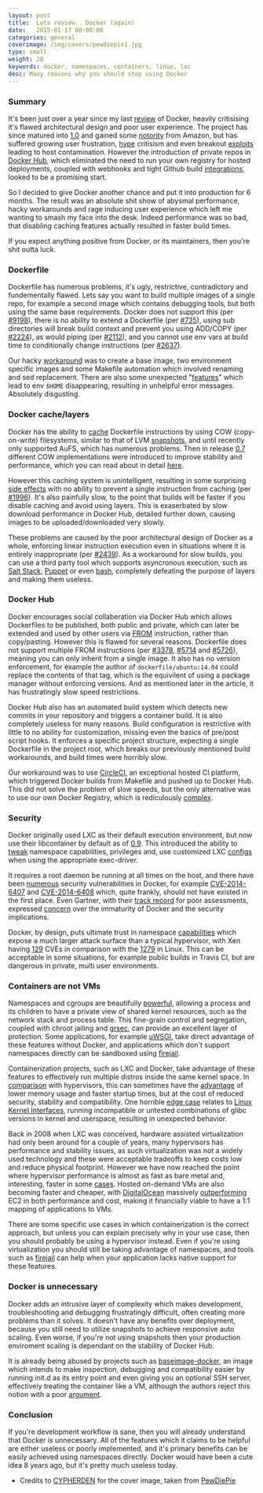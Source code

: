 ```yaml
---
layout: post
title:  Lets review.. Docker (again)
date:   2015-01-17 00:00:00
categories: general
coverimage: /img/covers/pewdiepie1.jpg
type: small
weight: 20
keywords: docker, namespaces, containers, linux, lxc
desc: Many reasons why you should stop using Docker
---
```


### Summary

It's been just over a year since my last [review][55] of Docker, heavily critisising it's flawed architectural design and poor user experience. The project has since matured into [1.0][1] and gained some [notority][4] from Amazon, but has suffered growing user frustration, [hype][3] critisism and even breakout [exploits][1] leading to host contamination. However the introduction of private repos in [Docker Hub][5], which eliminated the need to run your own registry for hosted deployments, coupled with webhooks and tight Github build [integrations][6], looked to be a promising start.

So I decided to give Docker another chance and put it into production for 6 months. The result was an absolute shit show of abysmal performance, hacky workarounds and rage inducing user experience which left me wanting to smash my face into the desk. Indeed performance was so bad, that disabling caching features actually resulted in faster build times. 

If you expect anything positive from Docker, or its maintainers, then you're shit outta luck.


### Dockerfile

Dockerfile has numerous problems, it's ugly, restrictive, contradictory and fundementally flawed. Lets say you want to build multiple images of a single repo, for example a second image which contains debugging tools, but both using the same base requirements. Docker does not support this (per [#9198][8]), there is no ability to extend a Dockerfile (per [#735][7]), using sub directories will break build context and prevent you using ADD/COPY (per [#2224][9]), as would piping (per [#2112][10]), and you cannot use env vars at build time to conditionally change instructions (per [#2637][11]).

Our hacky [workaround][53] was to create a base image, two environment specific images and some Makefile automation which involved renaming and sed replacement. There are also some unexpected "[features][54]" which lead to env `$HOME` disappearing, resulting in unhelpful error messages. Absolutely disgusting.


### Docker cache/layers

Docker has the ability to [cache][12] Dockerfile instructions by using COW (copy-on-write) filesystems, similar to that of LVM [snapshots][50], and until recently only supported AuFS, which has numerous problems. Then in release [0.7][13] different COW implementations were introduced to improve stability and performance, which you can read about in detail [here][14].

However this caching system is unintelligent, resulting in some surprising [side effects][15] with no ability to prevent a single instruction from caching (per [#1996][16]). It's also painfully slow, to the point that builds will be faster if you disable caching and avoid using layers. This is exaserbated by slow download performance in Docker Hub, detailed further down, causing images to be uploaded/downloaded very slowly. 

These problems are caused by the poor architectural design of Docker as a whole, enforcing linear instruction execution even in situations where it is entirely inappropriate (per [#2439][17]). As a workaround for slow builds, you can use a third party tool which supports asyncronous execution, such as [Salt Stack][18], [Puppet][19] or even [bash][20], completely defeating the purpose of layers and making them useless.


### Docker Hub

Docker encourages social collaberation via Docker Hub which allows Dockerfiles to be published, both public and private, which can later be extended and used by other users via [FROM][24] instruction, rather than copy/pasting. However this is flawed for several reasons. Dockerfile does not support multiple FROM instructions (per [#3378][21], [#5714][22] and [#5726][23]), meaning you can only inherit from a single image. It also has no version enforcement, for example the author of `dockerfile/ubuntu:14.04` could replace the contents of that tag, which is the equivilent of using a package manager without enforcing versions. And as mentioned later in the article, it has frustratingly slow speed restrictions.

Docker Hub also has an automated build system which detects new commits in your repository and triggers a container build. It is also completely useless for many reasons. Build configuration is restrictive with little to no ability for customization, missing even the basics of pre/post script hooks. It enforces a specific project structure, expecting a single Dockerfile in the project root, which breaks our previously mentioned build workarounds, and build times were horribly slow.

Our workaround was to use [CircleCI][25], an exceptional hosted CI platform, which triggered Docker builds from Makefile and pushed up to Docker Hub. This did not solve the problem of slow speeds, but the only alternative was to use our own Docker Registry, which is rediculously [complex][26].


### Security

Docker originally used LXC as their default execution environment, but now use their libcontainer by default as of [0.9][35]. This introduced the ability to [tweak][27] namespace capabilities, privileges and, use customized LXC [configs][28] when using the appropriate exec-driver.

It requires a root daemon be running at all times on the host, and there have been [numerous][30] security vulnerabilities in Docker, for example [CVE-2014-6407][31] and [CVE-2014-6408][32] which, quite frankly, should not have existed in the first place. Even Gartner, with their [track record][33] for poor assessments, expressed [concern][34] over the immaturity of Docker and the security implications.

Docker, by design, puts ultimate trust in namespace [capabilities][29] which expose a much larger attack surface than a typical hypervisor, with Xen having [129][36] CVEs in comparison with the [1279][37] in Linux. This can be acceptable in some situations, for example public builds in Travis CI, but are dangerous in private, multi user environments.


### Containers are not VMs

Namespaces and cgroups are beautifully [powerful][49], allowing a process and its children to have a private view of shared kernel resources, such as the network stack and process table. This fine-grain control and segregation, coupled with chroot jailing and [grsec][39], can provide an excellent layer of protection. Some applications, for example [uWSGI][38], take direct advantage of these features without Docker, and applications which don't support namespaces directly can be sandboxed using [firejail][48].

Containerization projects, such as LXC and Docker, take advantage of these features to effectively run multiple distros inside the same kernel space. In [comparison][46] with hypervisors, this can sometimes have the [advantage][45] of lower memory usage and faster startup times, but at the cost of reduced security, stability and compatibility. One horrible [edge case][42] relates to [Linux Kernel Interfaces][41], running incompatible or untested combinations of glibc versions in kernel and userspace, resulting in unexpected behavior.

Back in 2008 when LXC was conceived, hardware assisted virtualization had only been around for a couple of years, many hypervisors has performance and stability issues, as such virtualization was not a widely used technology and these were acceptable tradeoffs to keep costs low and reduce physical footprint. However we have now reached the point where hypervisor performance is almost as fast as bare metal and, interesting, faster in some [cases][43]. Hosted on-demand VMs are also becoming faster and cheaper, with [DigitalOcean][44] massively [outperforming][51] EC2 in both performance and cost, making it financially viable to have a 1:1 mapping of applications to VMs.

There are some specific use cases in which containerization is the correct approach, but unless you can explain precisely why in your use case, then you should probably be using a hypervisor instead. Even if you're using virtualization you should still be taking advantage of namespaces, and tools such as [firejail][47] can help when your application lacks native support for these features.

### Docker is unnecessary

Docker adds an intrusive layer of complexity which makes development, troubleshooting and debugging frustratingly difficult, often creating more problems than it solves. It doesn't have any benefits over deployment, because you still need to utilize snapshots to achieve responsive auto scaling. Even worse, if you're not using snapshots then your production enviroment scaling is dependant on the stability of Docker Hub. 

It is already being abused by projects such as [baseimage-docker](https://github.com/phusion/baseimage-docker), an image which intends to make inspection, debugging and compatibility easier by running init.d as its entry point and even giving you an optional SSH server, effectively treating the container like a VM, although the authors reject this notion with a poor [argument][52].

### Conclusion

If you're development workflow is sane, then you will already understand that Docker is unnecessary. All of the features which it claims to be helpful are either useless or poorly implemented, and it's primary benefits can be easily achieved using namespaces directly. Docker would have been a cute idea 8 years ago, but it's pretty much useless today.


* Credits to [CYPHERDEN][56] for the cover image, taken from [PewDiePie][57]

[1]: http://blog.docker.com/2014/06/docker-container-breakout-proof-of-concept-exploit/
[2]: http://www.theregister.co.uk/2014/06/09/docker_milestone_release/
[3]: http://www.krisbuytaert.be/blog/docker-vs-reality-0-1
[4]: http://www.theregister.co.uk/2014/11/15/amazon_ec2_container_service_deep_dive/
[5]: https://docs.docker.com/userguide/dockerhub/
[6]: http://docs.docker.com/docker-hub/builds/
[7]: https://github.com/docker/docker/issues/735
[8]: https://github.com/docker/docker/issues/9198
[9]: https://github.com/docker/docker/issues/2224
[10]: https://github.com/docker/docker/issues/2112
[11]: https://github.com/docker/docker/issues/2637
[12]: http://thenewstack.io/understanding-the-docker-cache-for-faster-builds/
[13]: http://blog.docker.com/2013/11/docker-0-7-docker-now-runs-on-any-linux-distribution/
[14]: http://developerblog.redhat.com/2014/09/30/overview-storage-scalability-docker/
[15]: http://kimh.github.io/blog/en/docker/gotchas-in-writing-dockerfile-en/#build_caching_what_invalids_cache_and_not
[16]: https://github.com/docker/docker/issues/1996
[17]: https://github.com/docker/docker/issues/2439
[18]: http://blog.xebia.com/2014/06/14/combining-salt-with-docker/
[19]: http://puppetlabs.com/blog/building-puppet-based-applications-inside-docker
[20]: https://github.com/fideloper/Vaprobash
[21]: https://github.com/docker/docker/issues/3378
[22]: https://github.com/docker/docker/issues/5714
[23]: https://github.com/docker/docker/issues/5726
[24]: https://docs.docker.com/reference/builder/#from
[25]: https://circleci.com/
[26]: https://github.com/docker/docker-registry
[27]: https://docs.docker.com/reference/run/#runtime-privilege-linux-capabilities-and-lxc-configuration
[28]: https://www.stgraber.org/2014/01/17/lxc-1-0-unprivileged-containers/
[29]: https://docs.docker.com/articles/security/
[30]: http://www.theregister.co.uk/2014/11/25/docker_vulnerabilities/
[31]: http://www.securityfocus.com/bid/71315
[32]: http://www.securityfocus.com/bid/71518
[33]: http://www.zdnet.com/article/why-does-the-it-industry-continue-to-listen-to-gartner/
[34]: http://www.theregister.co.uk/2015/01/12/docker_security_immature_but_not_scary_says_gartner/
[35]: http://www.infoq.com/news/2014/03/docker_0_9
[36]: http://www.cvedetails.com/vendor/6276/XEN.html
[37]: http://www.cvedetails.com/vendor/33/Linux.html
[38]: http://uwsgi-docs.readthedocs.org/en/latest/Namespaces.html
[39]: https://grsecurity.net/
[40]: https://linuxcontainers.org/
[41]: http://en.wikipedia.org/wiki/Linux_kernel_interfaces
[42]: http://stackoverflow.com/questions/27171485/various-glibc-and-linux-kernel-versions-compatibility
[43]: https://major.io/2014/06/22/performance-benchmarks-kvm-vs-xen/
[44]: https://www.digitalocean.com/pricing/
[45]: http://www.theregister.co.uk/2014/05/02/docker_hadoop/
[46]: http://marceloneves.org/papers/pdp2013-containers.pdf
[47]: https://l3net.wordpress.com/projects/firejail/
[48]: http://man7.org/linux/man-pages/man7/capabilities.7.html
[49]: http://www.toptal.com/linux/separation-anxiety-isolating-your-system-with-linux-namespaces
[50]: http://serverfault.com/questions/41020/is-this-how-lvm-snapshots-work
[51]: http://uncrunched.com/2013/08/07/digital-ocean-v-aws-10x-performance-for-13-cost/
[52]: https://github.com/phusion/baseimage-docker#fat_containers
[53]: https://gist.github.com/foxx/0305f9f7ebe65b246c6c
[54]: https://gist.github.com/foxx/0c4f02de6e3906fa1c98
[55]: http://iops.io/blog/lxc-application-containers-docker-initial-thoughts/
[56]: https://www.youtube.com/channel/UCOwxx9VnEnlFKt5EB70KTzQ
[57]: https://www.youtube.com/watch?v=LWCUMLEbQ00